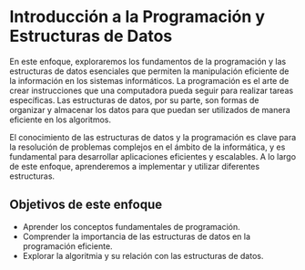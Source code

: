 # Introducción a la Programación y Estructuras de Datos

En este enfoque, exploraremos los fundamentos de la programación y las estructuras de datos esenciales que permiten la manipulación eficiente de la información en los sistemas informáticos. La programación es el arte de crear instrucciones que una computadora pueda seguir para realizar tareas específicas. Las estructuras de datos, por su parte, son formas de organizar y almacenar los datos para que puedan ser utilizados de manera eficiente en los algoritmos.

El conocimiento de las estructuras de datos y la programación es clave para la resolución de problemas complejos en el ámbito de la informática, y es fundamental para desarrollar aplicaciones eficientes y escalables. A lo largo de este enfoque, aprenderemos a implementar y utilizar diferentes estructuras.

## Objetivos de este enfoque
- Aprender los conceptos fundamentales de programación.
- Comprender la importancia de las estructuras de datos en la programación eficiente.
- Explorar la algoritmia y su relación con las estructuras de datos.

